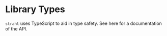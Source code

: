 # Library Types

`strahl` uses TypeScript to aid in type safety. See here for a documentation of the API.
